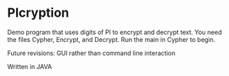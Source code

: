 # PIcryption

Demo program that uses digits of PI to encrypt and decrypt text.
You need the files Cypher, Encrypt, and Decrypt. Run the main in Cypher to begin.

Future revisions:
  GUI rather than command line interaction
 
Written in JAVA
